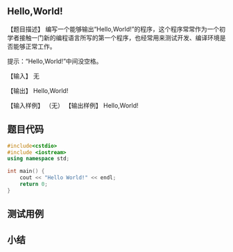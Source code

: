 ## Hello,World!

【题目描述】
编写一个能够输出“Hello,World!”的程序，这个程序常常作为一个初学者接触一门新的编程语言所写的第一个程序，也经常用来测试开发、编译环境是否能够正常工作。

提示：“Hello,World!”中间没空格。

【输入】
无

【输出】
Hello,World!

【输入样例】
（无）
【输出样例】
Hello,World!

## 题目代码

```c++
#include<cstdio>
#include <iostream>
using namespace std;

int main() {
    cout << "Hello World!" << endl;
    return 0;
}
```

## 测试用例

## 小结

